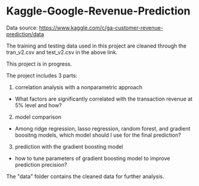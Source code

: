 # Kaggle-Google-Revenue-Prediction

Data source: https://www.kaggle.com/c/ga-customer-revenue-prediction/data

The training and testing data used in this project are cleaned through the tran_v2.csv and test_v2.csv in the above link. 


This project is in progress.

The project includes 3 parts:

1. correlation analysis with a nonparametric approach
- What factors are significantly correlated with the transaction revenue at 5% level and how?

2. model comparison
- Among ridge regression, lasso regression, random forest, and gradient boositng models, which model should I use for the final prediction?

3. prediction with the gradient boosting model
- how to tune parameters of gradient boosting model to improve prediction precision?

The "data" folder contains the cleaned data for further analysis.

